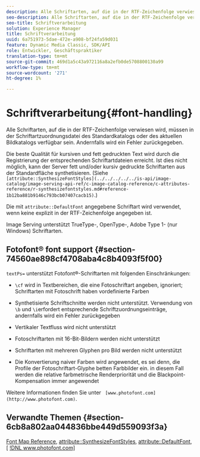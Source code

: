 ```yaml
---
description: Alle Schriftarten, auf die in der RTF-Zeichenfolge verwiesen wird, müssen in der Schriftartzuordnungsdatei des Standardkatalogs oder des aktuellen Bildkatalogs verfügbar sein. Andernfalls wird ein Fehler zurückgegeben.
seo-description: Alle Schriftarten, auf die in der RTF-Zeichenfolge verwiesen wird, müssen in der Schriftartzuordnungsdatei des Standardkatalogs oder des aktuellen Bildkatalogs verfügbar sein. Andernfalls wird ein Fehler zurückgegeben.
seo-title: Schriftverarbeitung
solution: Experience Manager
title: Schriftverarbeitung
uuid: 6a751973-5dae-472e-a908-bf24fa59d031
feature: Dynamic Media Classic, SDK/API
role: Entwickler, Geschäftspraktiker
translation-type: tm+mt
source-git-commit: 469d1a5c43a972116a8a2efb0de5708800130a99
workflow-type: tm+mt
source-wordcount: '271'
ht-degree: 1%

---
```



# Schriftverarbeitung{#font-handling}

Alle Schriftarten, auf die in der RTF-Zeichenfolge verwiesen wird, müssen in der Schriftartzuordnungsdatei des Standardkatalogs oder des aktuellen Bildkatalogs verfügbar sein. Andernfalls wird ein Fehler zurückgegeben.

Die beste Qualität für kursiven und fett gedruckten Text wird durch die Registrierung der entsprechenden Schriftartdateien erreicht. Ist dies nicht möglich, kann der Server fett und/oder kursiv gedruckte Schriftarten aus der Standardfläche synthetisieren. (Siehe ` [attribute::SynthesizeFontStyles](../../../../../is-api/image-catalog/image-serving-api-ref/c-image-catalog-reference/c-attributes-reference/r-synthesizefontstyles.md#reference-1b12ba881b9146c793bcb07407cacb15)`.)

Die mit `attribute::DefaultFont` angegebene Schriftart wird verwendet, wenn keine explizit in der RTF-Zeichenfolge angegeben ist.

Image Serving unterstützt TrueType-, OpenType-, Adobe Type 1- (nur Windows) Schriftarten.

## Fotofont® font support {#section-74560ae898cf4708aba4c8b4093f5f00}

`textPs=` unterstützt Fotofont®-Schriftarten mit folgenden Einschränkungen:

* `\cf` wird in Textbereichen, die eine Fotoschriftart angeben, ignoriert; Schriftarten mit Fotoschrift haben vordefinierte Farben
* Synthetisierte Schriftschnitte werden nicht unterstützt. Verwendung von `\b` und `\i`erfordert entsprechende Schriftzuordnungseinträge, andernfalls wird ein Fehler zurückgegeben

* Vertikaler Textfluss wird nicht unterstützt
* Fotoschriftarten mit 16-Bit-Bildern werden nicht unterstützt
* Schriftarten mit mehreren Glyphen pro Bild werden nicht unterstützt
* Die Konvertierung naiver Farben wird angewendet, es sei denn, die Profile der Fotoschriftart-Glyphe betten Farbbilder ein. in diesem Fall werden die relative farbmetrische Renderpriorität und die Blackpoint-Kompensation immer angewendet

Weitere Informationen finden Sie unter ` [www.photofont.com](http://www.photofont.com)`.

## Verwandte Themen {#section-6cb8a802aa044836bbe449d559093f3a}

[Font Map Reference](../../../../../is-api/image-catalog/image-serving-api-ref/c-image-catalog-reference/c-font-map-reference/c-font-map-reference.md#concept-f81f319d03c646c5a8ef87b3277dd37d),  [attribute::SynthesizeFontStyles](../../../../../is-api/image-catalog/image-serving-api-ref/c-image-catalog-reference/c-attributes-reference/r-synthesizefontstyles.md#reference-1b12ba881b9146c793bcb07407cacb15),  [attribute::DefaultFont](../../../../../is-api/image-catalog/image-serving-api-ref/c-image-catalog-reference/c-attributes-reference/r-defaultfont.md#reference-48b763ac254545e89a25c76ff7581107),  [ [!DNL www.photofont.com] ](http://www.photofont.com)
